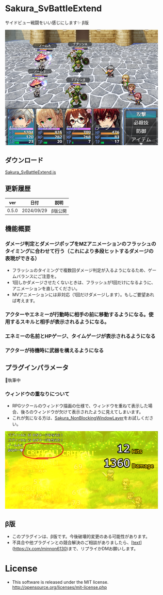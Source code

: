 # Sakura_SvBattleExtend
サイドビュー戦闘をいい感じにします✨  β版

![alt text](image.png)

## ダウンロード
[Sakura_SvBattleExtend.js](https://raw.githubusercontent.com/Sakurano6130/SakuraPlugins/main/Sakura_SvBattleExtend/Sakura_SvBattleExtend.js)

## 更新履歴
| ver   | 日付       | 説明    |
| ----- | ---------- | ------- |
| 0.5.0 | 2024/09/29 | β版公開 |


## 機能概要
### ダメージ判定とダメージポップをMZアニメーションのフラッシュのタイミングに合わせて行う（これにより多段ヒットするダメージの表現ができる）
- フラッシュのタイミングで複数回ダメージ判定が入るようになるため、ゲームバランスにご注意を。
- 1回しかダメージさせたくないときは、フラッシュが1回だけになるように、アニメーションを直してください。
- MVアニメーションには非対応（1回だけダメージします）。もしご要望あれば考えます。

### アクターやエネミーが行動時に相手の前に移動するようになる。使用するスキルと相手が表示されるようになる。
### エネミーの名前とHPゲージ、タイムゲージが表示されるようになる
### アクターが待機時に武器を構えるようになる

## プラグインパラメータ
🚧執筆中

### ウィンドウの重なりについて
  - RPGツクールのウィンドウ描画の仕様で、ウィンドウを重ねて表示した場合、後ろのウィンドウが欠けて表示されたように見えてしまいます。
  - これが気になる方は、[Sakura_NonBlockingWindowLayer](../Sakura_NonBlockingWindowLayer/Sakura_NonBlockingWindowLayer.md)をお試しください。

![alt text](image-3.png)

## β版
- このプラグインは、β版です。今後破壊的変更のある可能性があります。
- 不具合や他プラグインとの競合解決のご相談がありましたら、[[text](https://x.com/minnon6130)](https://x.com/minnon6130)まで、リプライかDMお願いします。

# License
- This software is released under the MIT license. http://opensource.org/licenses/mit-license.php
